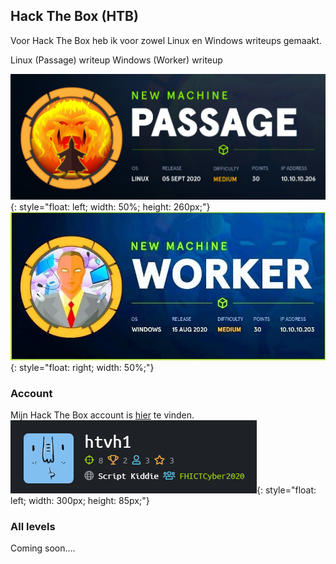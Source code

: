 ## Hack The Box (HTB)

Voor Hack The Box heb ik voor zowel Linux en Windows writeups gemaakt.

<a class="downloadlink" onClick="passwd('./files/Passage-writeup_TvH.docx','Linux (Passage) writeup')">Linux (Passage) writeup</a>
<a class="downloadlink" id="windowslink" onClick="passwd('./files/Worker_writeup.docx','Windows (Worker) writeup')">Windows (Worker) writeup</a>

![Linux machine writeup](/images/Passage.png){: style="float: left; width: 50%; height: 260px;"}
![Windows machine writeup](/images/worker.jpg){: style="float: right; width: 50%;"}
<br>

### Account

Mijn Hack The Box account is [hier](https://www.hackthebox.eu/home/users/profile/393681) te vinden. <br>
![Profile HTB](/images/htb.PNG){: style="float: left; width: 300px; height: 85px;"}


### All levels
Coming soon....


